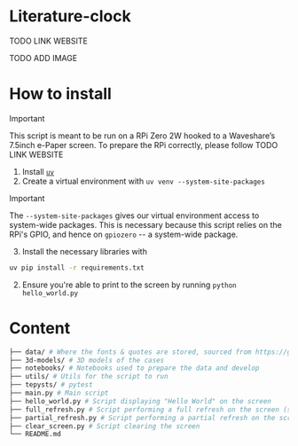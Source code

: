 # Literature-clock

TODO LINK WEBSITE

TODO ADD IMAGE

# How to install

> [!IMPORTANT]
> This script is meant to be run on a RPi Zero 2W hooked to a Waveshare’s 7.5inch e-Paper screen.
> To prepare the RPi correctly, please follow TODO LINK WEBSITE

1. Install [`uv`](https://docs.astral.sh/uv/)
2. Create a virtual environment with `uv venv --system-site-packages`

> [!IMPORTANT]
> The `--system-site-packages` gives our virtual environment access to system-wide packages.
> This is necessary because this script relies on the RPi's GPIO, and hence on `gpiozero` -- a system-wide package.

3. Install the necessary libraries with

```bash
uv pip install -r requirements.txt
```

2. Ensure you're able to print to the screen by running `python hello_world.py`

# Content

```bash
├── data/ # Where the fonts & quotes are stored, sourced from https://github.com/JohannesNE/literature-clock and https://fonts.google.com/
├── 3d-models/ # 3D models of the cases
├── notebooks/ # Notebooks used to prepare the data and develop
├── utils/ # Utils for the script to run
├── tepysts/ # pytest
├── main.py # Main script
├── hello_world.py # Script displaying "Hello World" on the screen
├── full_refresh.py # Script performing a full refresh on the screen (see TODO LINK WEBSITE)
├── partial_refresh.py # Script performing a partial refresh on the screen (see TODO LINK WEBSITE)
├── clear_screen.py # Script clearing the screen
└── README.md 
```
